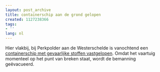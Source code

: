 ```yaml
---
layout: post_archive
title: containerschip aan de grond gelopen
created: 1127238366
tags:
- ''
lang: nl
---
```

Hier vlakbij, bij Perkpolder aan de Westerschelde is vanochtend een [containerschip met gevaarlijke stoffen vastgelopen](http://communities.zeelandnet.nl/data/vog/index.php?page=13&showpage=48273). Omdat het vaartuig momenteel op het punt van breken staat, wordt de bemanning geëvacueerd. 

